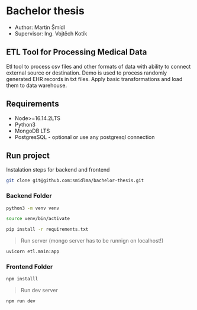 # Bachelor thesis

- Author: Martin Šmídl
- Supervisor: Ing. Vojtěch Kotík

## ETL Tool for Processing Medical Data

Etl tool to process csv files and other formats of data with ability to connect external source or destination. Demo is used to process randomly generated EHR records in txt files. Apply basic transformations and load them to data warehouse.

## Requirements

- Node>=16.14.2LTS
- Python3
- MongoDB LTS
- PostgresSQL - optional or use any postgresql connection

## Run project

Instalation steps for backend and frontend

```bash
git clone git@github.com:smidlma/bachelor-thesis.git
```

### Backend Folder

```bash
python3 -m venv venv
```

```bash
source venv/bin/activate
```

```bash
pip install -r requirements.txt
```

> Run server (mongo server has to be runnign on localhost!)

```bash
uvicorn etl.main:app
```

### Frontend Folder

```bash
npm installl
```

> Run dev server

```bash
npm run dev
```
